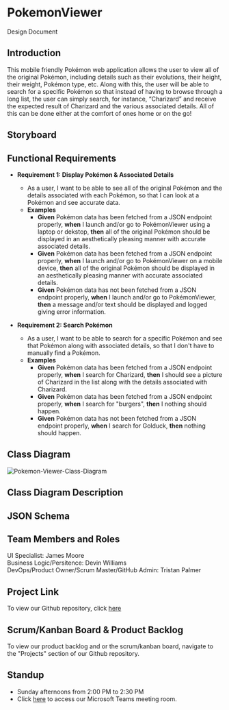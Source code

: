# PokemonViewer
Design Document

## Introduction

This mobile friendly Pokémon web application allows the user to view all of the original Pokémon, including details such as their evolutions, their height, their weight, Pokémon type, etc. Along with this, the user will be able to search for a specific Pokémon so that instead of having to browse through a long list, the user can simply search, for instance, “Charizard” and receive the expected result of Charizard and the various associated details. All of this can be done either at the comfort of ones home or on the go!

## Storyboard

## Functional Requirements

- **Requirement 1: Display Pokémon & Associated Details**
  - As a user, I want to be able to see all of the original Pokémon and the details associated with each Pokémon, so that I can look at a Pokémon and see accurate data.
  - **Examples**
    - **Given** Pokémon data has been fetched from a JSON endpoint properly, **when** I launch and/or go to PokémonViewer using a laptop or dekstop, **then** all of the original Pokémon should be displayed in an aesthetically pleasing manner with accurate associated details.
    - **Given** Pokémon data has been fetched from a JSON endpoint properly, **when** I launch and/or go to PokémonViewer on a mobile device, **then** all of the original Pokémon should be displayed in an aesthetically pleasing manner with accurate associated details.
    - **Given** Pokémon data has not been fetched from a JSON endpoint properly, **when** I launch and/or go to PokémonViewer, **then** a message and/or text should be displayed and logged giving error information.

- **Requirement 2: Search Pokémon**
  - As a user, I want to be able to search for a specific Pokémon and see that Pokémon along with associated details, so that I don't have to manually find a Pokémon.
  - **Examples**
    - **Given** Pokémon data has been fetched from a JSON endpoint properly, **when** I search for Charizard, **then** I should see a picture of Charizard in the list along with the details associated with Charizard.
    - **Given** Pokémon data has been fetched from a JSON endpoint properly, **when** I search for "burgers", **then** I nothing should happen.
    - **Given** Pokémon data has not been fetched from a JSON endpoint properly, **when** I search for Golduck, **then** nothing should happen. 
    
  
## Class Diagram
![Pokemon-Viewer-Class-Diagram](https://user-images.githubusercontent.com/38698098/92495217-a60d6080-f1c4-11ea-9616-00bf2377f71a.png)
## Class Diagram Description

## JSON Schema

## Team Members and Roles

UI Specialist: James Moore  
Business Logic/Persitence: Devin Williams  
DevOps/Product Owner/Scrum Master/GitHub Admin: Tristan Palmer  

## Project Link

To view our Github repository, click [here](https://github.com/palmertt-uc/PokemonViewer)

## Scrum/Kanban Board & Product Backlog

To view our product backlog and or the scrum/kanban board, navigate to the "Projects" section of our Github repository.

## Standup

- Sunday afternoons from 2:00 PM to 2:30 PM
- Click [here](https://teams.microsoft.com/l/meetup-join/19%3ameeting_YjJlYjA2YWEtMTY5NS00MTlhLWE5ZjYtNzZmNGE2YTE4ODJj%40thread.v2/0?context=%7b%22Tid%22%3a%22f5222e6c-5fc6-48eb-8f03-73db18203b63%22%2c%22Oid%22%3a%22f3fcca4c-d338-4a57-b92c-8f9d0d544b27%22%7d) to access our Microsoft Teams meeting room.
